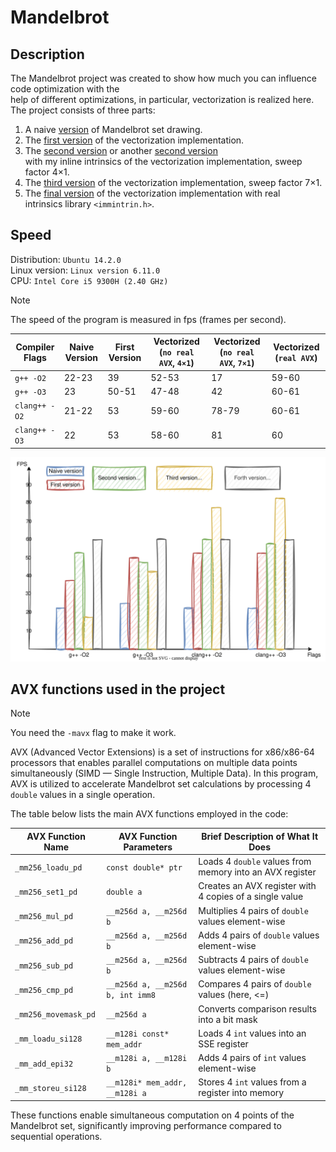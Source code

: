 # Mandelbrot

## Description

The Mandelbrot project was created to show how much you can influence code optimization with the  
help of different optimizations, in particular, vectorization is realized here.  
The project consists of three parts:  

1. A naive [version](src/buterbrod_spd0.cpp) of Mandelbrot set drawing.
2. The [first version](src/buterbrod_spd1.cpp) of the vectorization implementation.
3. The [second version](src/buterbrod_spd2.0.cpp) or another [second version](src/buterbrod_spd2myIntr.cpp)  
with my inline intrinsics of the vectorization implementation, sweep factor 4×1.
4. The [third version](src/buterbrod_spd2.1.cpp) of the vectorization implementation, sweep factor 7×1.
5. The [final version](src/buterbrod_spd3trueIntr.cpp) of the vectorization implementation with real  
intrinsics library `<immintrin.h>`.

## Speed

Distribution: `Ubuntu 14.2.0`  
Linux version: `Linux version 6.11.0`  
CPU: `Intel Core i5 9300H (2.40 GHz)`  
> [!NOTE]
> The speed of the program is measured in fps (frames per second).

| Compiler Flags       | Naive Version | First Version | Vectorized (`no real AVX`, `4×1`) | Vectorized (`no real AVX`, `7×1`) | Vectorized (`real AVX`) |
|----------------------|---------------|---------------|----------------------------------|----------------------------------|------------------------|
| `g++ -O2`           | 22-23         | 39            | 52-53                            | 17                               | 59-60                  |
| `g++ -O3`           | 23            | 50-51         | 47-48                            | 42                               | 60-61                  |
| `clang++ -O2`       | 21-22         | 53            | 59-60                            | 78-79                            | 60-61                  |
| `clang++ -O3`       | 22            | 53            | 58-60                            | 81                               | 60                     |

![Diagram](imgs/fpsDiagram.svg)

## AVX functions used in the project

> [!Note]
> You need the `-mavx` flag to make it work.

AVX (Advanced Vector Extensions) is a set of instructions for x86/x86-64 processors that enables
 parallel computations on multiple data points simultaneously (SIMD — Single Instruction, Multiple
 Data). In this program, AVX is utilized to accelerate Mandelbrot set calculations by processing 4
  `double` values in a single operation.

The table below lists the main AVX functions employed in the code:

| AVX Function Name          | AVX Function Parameters                      | Brief Description of What It Does                     |
|----------------------------|---------------------------------------------|-------------------------------------------------------|
| `_mm256_loadu_pd`          | `const double* ptr`                         | Loads 4 `double` values from memory into an AVX register |
| `_mm256_set1_pd`           | `double a`                                  | Creates an AVX register with 4 copies of a single value |
| `_mm256_mul_pd`            | `__m256d a, __m256d b`                      | Multiplies 4 pairs of `double` values element-wise    |
| `_mm256_add_pd`            | `__m256d a, __m256d b`                      | Adds 4 pairs of `double` values element-wise          |
| `_mm256_sub_pd`            | `__m256d a, __m256d b`                      | Subtracts 4 pairs of `double` values element-wise     |
| `_mm256_cmp_pd`            | `__m256d a, __m256d b, int imm8`            | Compares 4 pairs of `double` values (here, <=)        |
| `_mm256_movemask_pd`       | `__m256d a`                                 | Converts comparison results into a bit mask           |
| `_mm_loadu_si128`          | `__m128i const* mem_addr`                   | Loads 4 `int` values into an SSE register             |
| `_mm_add_epi32`            | `__m128i a, __m128i b`                      | Adds 4 pairs of `int` values element-wise             |
| `_mm_storeu_si128`         | `__m128i* mem_addr, __m128i a`              | Stores 4 `int` values from a register into memory     |

These functions enable simultaneous computation on 4 points of the Mandelbrot set, significantly improving performance compared to sequential operations.